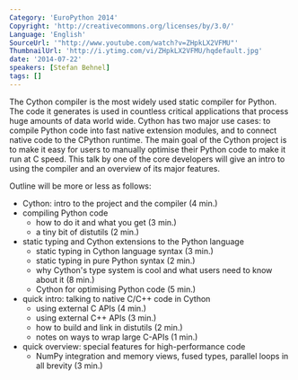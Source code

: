 ```yaml
---
Category: 'EuroPython 2014'
Copyright: 'http://creativecommons.org/licenses/by/3.0/'
Language: 'English'
SourceUrl: '"http://www.youtube.com/watch?v=ZHpkLX2VFMU"'
ThumbnailUrl: 'http://i.ytimg.com/vi/ZHpkLX2VFMU/hqdefault.jpg'
date: '2014-07-22'
speakers: [Stefan Behnel]
tags: []
---
```

The Cython compiler is the most widely used static compiler for Python. The code it generates is used in countless critical applications that process huge amounts of data world wide. Cython has two major use cases: to compile Python code into fast native extension modules, and to connect native code to the CPython runtime. The main goal of the Cython project is to make it easy for users to manually optimise their Python code to make it run at C speed. This talk by one of the core developers will give an intro to using the compiler and an overview of its major features.

Outline will be more or less as follows:

*   Cython: intro to the project and the compiler (4 min.)
*   compiling Python code
    -   how to do it and what you get (3 min.)
    -   a tiny bit of distutils (2 min.)
*   static typing and Cython extensions to the Python language
    -   static typing in Cython language syntax (3 min.)
    -   static typing in pure Python syntax (2 min.)
    -   why Cython's type system is cool and what users need to know about it (8 min.)
    -   Cython for optimising Python code (5 min.)
*   quick intro: talking to native C/C++ code in Cython
    -   using external C APIs (4 min.)
    -   using external C++ APIs (3 min.)
    -   how to build and link in distutils (2 min.)
    -   notes on ways to wrap large C-APIs (1 min.)
*   quick overview: special features for high-performance code
    -   NumPy integration and memory views, fused types, parallel loops in all brevity (3 min.)
